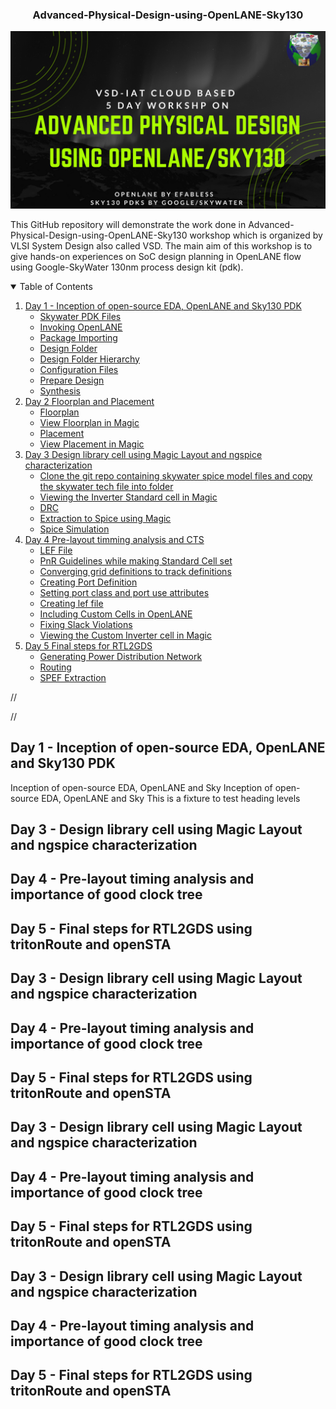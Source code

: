 <h3 align="center"> Advanced-Physical-Design-using-OpenLANE-Sky130</h3>

![](Images_Day_1/Advanced-Physical-Design-using-OpenLANE_Sky130_1.png)

This GitHub repository will demonstrate the work done in Advanced-Physical-Design-using-OpenLANE-Sky130 workshop which is organized by VLSI System Design also called VSD. The main aim of this workshop is to give hands-on experiences on SoC design planning in OpenLANE flow using Google-SkyWater 130nm process design kit (pdk).


<!-- TABLE OF CONTENTS -->
<details open="open">
  <summary>Table of Contents</summary>
  <ol>
    <li>
      <a href="##Day 1 - Inception of open-source EDA, OpenLANE and Sky130 PDK">Day 1 - Inception of open-source EDA, OpenLANE and Sky130 PDK</a>
      <ul>
        <li><a href="#skywater-pdk-files">Skywater PDK Files</a></li>
        <li><a href="#invoking-openlane">Invoking OpenLANE</a></li>
        <li><a href="#package-importing">Package Importing</a></li>
        <li><a href="#design-folder">Design Folder</a></li>
        <li><a href="#design-folder-hierarchy">Design Folder Hierarchy</a></li>
        <li><a href="#configuration-files">Configuration Files</a></li>
        <li><a href="#prepare-design">Prepare Design</a></li>
        <li><a href="#synthesis">Synthesis</a></li>
      </ul>
      </li>
    <li>
      <a href="#Day-2-Floorplan-and-Placement">Day 2 Floorplan and Placement</a>
      <ul>
        <li><a href="#Floorplan">Floorplan</a></li>
        <li><a href="#View-Floorplan-in-Magic">View Floorplan in Magic</a></li>
        <li><a href="#Placement">Placement</a></li>
        <li><a href="#View-Placement-in-Magic">View Placement in Magic</a></li>
      </ul>
    </li>
    <li>
      <a href="#Day-3-Design-library-cell-using-Magic-Layouta-and-ngspice-characterization">Day 3 Design library cell using Magic Layout and ngspice characterization</a>
      <ul>
        <li><a href="#Clone-the-git-repo-containing-skywater-spice-model-files-and-copy-the-skywater-tech-file-into-folder">Clone the git repo containing skywater spice model files and copy the skywater tech file into folder</a></li>
        <li><a href="#Viewing the Inverter Standard cell in Magic">Viewing the Inverter Standard cell in Magic</a></li>
        <li><a href="#DRC">DRC</a></li>
        <li><a href="#Extraction to Spice using Magic">Extraction to Spice using Magic</a></li>
        <li><a href="#Spice Simulation">Spice Simulation</a></li>
      </ul>
    </li>
    <li>
      <a href="#Day-4-Pre-layout-timming-analysis-and-CTS">Day 4 Pre-layout timming analysis and CTS</a>
      <ul>
        <li><a href="#LEF File">LEF File</a></li>
        <li><a href="#PnR Guidelines while making Standard Cell set">PnR Guidelines while making Standard Cell set</a></li>
        <li><a href="#Converging grid definitions to track definitions">Converging grid definitions to track definitions</a></li>
        <li><a href="#Creating Port Definition">Creating Port Definition</a></li>
        <li><a href="#Setting port class and port use attributes">Setting port class and port use attributes</a></li>
        <li><a href="#Creating lef file">Creating lef file</a></li>
        <li><a href="#Including Custom Cells in OpenLANE">Including Custom Cells in OpenLANE</a></li>
        <li><a href="#Fixing Slack Violations">Fixing Slack Violations</a></li>
        <li><a href="#Viewing the Custom Inverter cell in Magic">Viewing the Custom Inverter cell in Magic</a></li>
      </ul>
    </li>
    <li>
      <a href="#Day-5-Final-steps-for-RTL2GDS">Day 5 Final steps for RTL2GDS</a>
      <ul>
        <li><a href="#Generating Power Distribution Network">Generating Power Distribution Network</a></li>
        <li><a href="#Routing">Routing</a></li>
        <li><a href="#SPEF Extraction">SPEF Extraction</a></li>
      </ul>
      </li>
    
  </ol>
  </details>
      

//<!-- Day 1 Inception of Open Source EDA -->

//<!-- toc -->
## Day 1 - Inception of open-source EDA, OpenLANE and Sky130 PDK

Inception of open-source EDA, OpenLANE and Sky  Inception of open-source EDA, OpenLANE and Sky
This is a fixture to test heading levels
## Day 3 - Design library cell using Magic Layout and ngspice characterization
## Day 4 - Pre-layout timing analysis and importance of good clock tree
## Day 5 - Final steps for RTL2GDS using tritonRoute and openSTA

## Day 3 - Design library cell using Magic Layout and ngspice characterization
## Day 4 - Pre-layout timing analysis and importance of good clock tree
## Day 5 - Final steps for RTL2GDS using tritonRoute and openSTA

## Day 3 - Design library cell using Magic Layout and ngspice characterization
## Day 4 - Pre-layout timing analysis and importance of good clock tree
## Day 5 - Final steps for RTL2GDS using tritonRoute and openSTA
## Day 3 - Design library cell using Magic Layout and ngspice characterization
## Day 4 - Pre-layout timing analysis and importance of good clock tree
## Day 5 - Final steps for RTL2GDS using tritonRoute and openSTA

